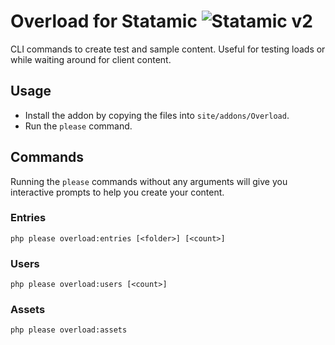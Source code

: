 # Overload for Statamic ![Statamic v2](https://img.shields.io/badge/statamic-v2-blue.svg?style=flat-square)

CLI commands to create test and sample content. Useful for testing loads or while waiting around for client content.

## Usage
- Install the addon by copying the files into `site/addons/Overload`.
- Run the `please` command.

## Commands
Running the `please` commands without any arguments will give you interactive prompts to help you create your content.

### Entries
```
php please overload:entries [<folder>] [<count>]
```

### Users
```
php please overload:users [<count>]
```

### Assets
```
php please overload:assets
```
